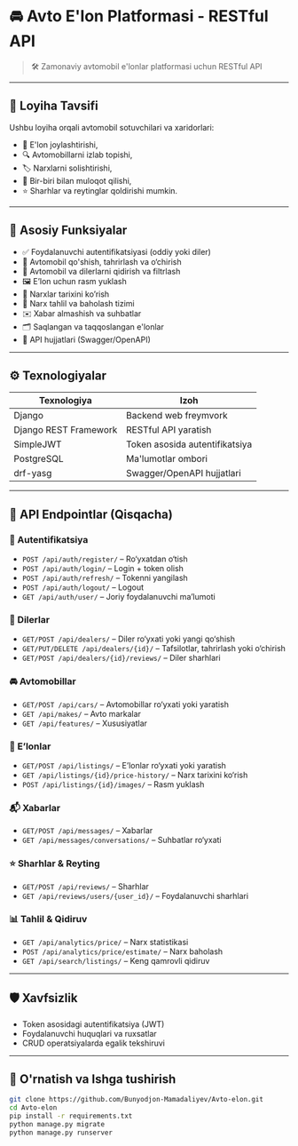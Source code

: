 # 🚘 Avto E'lon Platformasi - RESTful API

> 🛠️ Zamonaviy avtomobil e'lonlar platformasi uchun RESTful API

---

## 📖 Loyiha Tavsifi

Ushbu loyiha orqali avtomobil sotuvchilari va xaridorlari:
- 🚙 E'lon joylashtirishi,
- 🔍 Avtomobillarni izlab topishi,
- 🏷️ Narxlarni solishtirishi,
- 💬 Bir-biri bilan muloqot qilishi,
- ⭐ Sharhlar va reytinglar qoldirishi mumkin.

---

## 🧩 Asosiy Funksiyalar

- ✅ Foydalanuvchi autentifikatsiyasi (oddiy yoki diler)
- 🚗 Avtomobil qo'shish, tahrirlash va o‘chirish
- 🔎 Avtomobil va dilerlarni qidirish va filtrlash
- 🖼️ E’lon uchun rasm yuklash
- 🧾 Narxlar tarixini ko’rish
- 🧠 Narx tahlil va baholash tizimi
- ✉️ Xabar almashish va suhbatlar
- 🗂️ Saqlangan va taqqoslangan e'lonlar
- 📑 API hujjatlari (Swagger/OpenAPI)

---

## ⚙️ Texnologiyalar

| Texnologiya | Izoh |
|------------|------|
| Django | Backend web freymvork |
| Django REST Framework | RESTful API yaratish |
| SimpleJWT | Token asosida autentifikatsiya |
| PostgreSQL | Ma'lumotlar ombori |
| drf-yasg | Swagger/OpenAPI hujjatlari |

---

## 🔐 API Endpointlar (Qisqacha)

### 🔑 Autentifikatsiya
- `POST /api/auth/register/` – Ro‘yxatdan o‘tish
- `POST /api/auth/login/` – Login + token olish
- `POST /api/auth/refresh/` – Tokenni yangilash
- `POST /api/auth/logout/` – Logout
- `GET /api/auth/user/` – Joriy foydalanuvchi ma’lumoti

### 🏪 Dilerlar
- `GET/POST /api/dealers/` – Diler ro‘yxati yoki yangi qo‘shish
- `GET/PUT/DELETE /api/dealers/{id}/` – Tafsilotlar, tahrirlash yoki o‘chirish
- `GET/POST /api/dealers/{id}/reviews/` – Diler sharhlari

### 🚘 Avtomobillar
- `GET/POST /api/cars/` – Avtomobillar ro‘yxati yoki yaratish
- `GET /api/makes/` – Avto markalar
- `GET /api/features/` – Xususiyatlar

### 📢 E’lonlar
- `GET/POST /api/listings/` – E’lonlar ro‘yxati yoki yaratish
- `GET /api/listings/{id}/price-history/` – Narx tarixini ko‘rish
- `POST /api/listings/{id}/images/` – Rasm yuklash

### 📬 Xabarlar
- `GET/POST /api/messages/` – Xabarlar
- `GET /api/messages/conversations/` – Suhbatlar ro‘yxati

### ⭐ Sharhlar & Reyting
- `GET/POST /api/reviews/` – Sharhlar
- `GET /api/reviews/users/{user_id}/` – Foydalanuvchi sharhlari

### 📊 Tahlil & Qidiruv
- `GET /api/analytics/price/` – Narx statistikasi
- `POST /api/analytics/price/estimate/` – Narx baholash
- `GET /api/search/listings/` – Keng qamrovli qidiruv

---

## 🛡️ Xavfsizlik

- Token asosidagi autentifikatsiya (JWT)
- Foydalanuvchi huquqlari va ruxsatlar
- CRUD operatsiyalarda egalik tekshiruvi

---

## 🧪 O'rnatish va Ishga tushirish

```bash
git clone https://github.com/Bunyodjon-Mamadaliyev/Avto-elon.git
cd Avto-elon
pip install -r requirements.txt
python manage.py migrate
python manage.py runserver
```